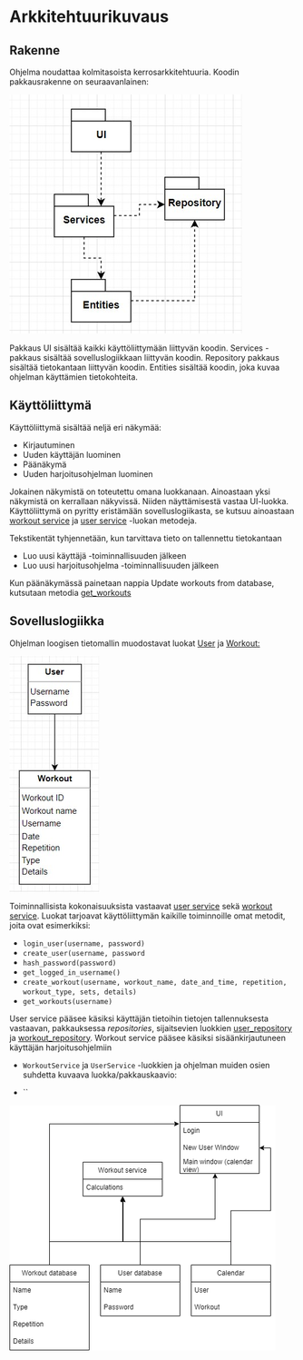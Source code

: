 # **Arkkitehtuurikuvaus**

## **Rakenne**

Ohjelma noudattaa kolmitasoista kerrosarkkitehtuuria. Koodin pakkausrakenne on seuraavanlainen: 

![Pakkausrakenne](https://github.com/vtonteri/ot-harjoitustyo/blob/main/workout_diary/dokumentaatio/arkkitehtuuri_pakkausrakenne.jpg)

Pakkaus UI sisältää kaikki käyttöliittymään liittyvän koodin. Services -pakkaus sisältää sovelluslogiikkaan liittyvän koodin. Repository pakkaus sisältää tietokantaan liittyvän koodin. Entities sisältää koodin, joka kuvaa ohjelman käyttämien tietokohteita. 

## **Käyttöliittymä**

Käyttöliittymä sisältää neljä eri näkymää:
- Kirjautuminen
- Uuden käyttäjän luominen
- Päänäkymä
- Uuden harjoitusohjelman luominen

Jokainen näkymistä on toteutettu omana luokkanaan. Ainoastaan yksi näkymistä on kerrallaan näkyvissä. Niiden näyttämisestä vastaa UI-luokka. Käyttöliittymä on pyritty eristämään sovelluslogiikasta, se kutsuu ainoastaan [workout service](https://github.com/vtonteri/ot-harjoitustyo/blob/main/workout_diary/src/services/workout_service.py) ja [user service](https://github.com/vtonteri/ot-harjoitustyo/blob/main/workout_diary/src/services/user_service.py) -luokan metodeja.

Tekstikentät tyhjennetään, kun tarvittava tieto on tallennettu tietokantaan
- Luo uusi käyttäjä -toiminnallisuuden jälkeen
- Luo uusi harjoitusohjelma -toiminnallisuuden jälkeen

Kun päänäkymässä painetaan nappia Update workouts from database, kutsutaan metodia [get_workouts](https://github.com/vtonteri/ot-harjoitustyo/blob/main/workout_diary/src/services/workout_service.py#L27)


## **Sovelluslogiikka**

Ohjelman loogisen tietomallin muodostavat luokat [User](https://github.com/vtonteri/ot-harjoitustyo/blob/main/workout_diary/src/entities/user.py) ja [Workout:](https://github.com/vtonteri/ot-harjoitustyo/blob/main/workout_diary/src/entities/workout.py)

![Tietomalli](https://github.com/vtonteri/ot-harjoitustyo/blob/main/workout_diary/dokumentaatio/tietomalli.jpg)

Toiminnallisista kokonaisuuksista vastaavat [user service](https://github.com/vtonteri/ot-harjoitustyo/blob/main/workout_diary/src/services/user_service.py) sekä [workout service](https://github.com/vtonteri/ot-harjoitustyo/blob/main/workout_diary/src/services/workout_service.py). Luokat tarjoavat käyttöliittymän kaikille toiminnoille omat metodit, joita ovat esimerkiksi:

- `login_user(username, password)`
- `create_user(username, password`
- `hash_password(password)`
- `get_logged_in_username()`
- `create_workout(username, workout_name, date_and_time, repetition, workout_type, sets, details)`
- `get_workouts(username)`

User service pääsee käsiksi käyttäjän tietoihin tietojen tallennuksesta vastaavan, pakkauksessa *repositories*, sijaitsevien luokkien [user_repository](https://github.com/vtonteri/ot-harjoitustyo/blob/main/workout_diary/src/repositories/user_repository.py) ja [workout_repository](https://github.com/vtonteri/ot-harjoitustyo/blob/main/workout_diary/src/repositories/workout_repository.py). Workout service pääsee käsiksi sisäänkirjautuneen käyttäjän harjoitusohjelmiin 

- `WorkoutService` ja `UserService` -luokkien ja ohjelman muiden osien suhdetta kuvaava luokka/pakkauskaavio:




- ``

![Architecture](https://github.com/vtonteri/ot-harjoitustyo/blob/main/workout_diary/dokumentaatio/architecture.png)